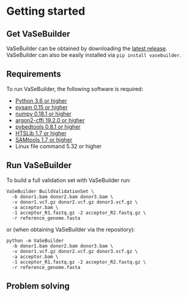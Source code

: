 # Getting started

## Get VaSeBuilder
VaSeBuilder can be obtained by downloading the [latest release](https://github.com/molgenis/VaSeBuilder/releases).
VaSeBuilder can also be easily installed via ```pip install vasebuilder```.

## Requirements
To run VaSeBuilder, the following software is required:  

* [Python 3.6 or higher](https://www.python.org)
* [pysam 0.15 or higher](https://pysam.readthedocs.io/en/latest/api.html)
* [numpy 0.18.1 or higher](https://numpy.org)
* [argon2-cffi 19.2.0 or higher](https://github.com/hynek/argon2-cffi)
* [pybedtools 0.8.1 or higher](http://daler.github.io/pybedtools/)
* [HTSLib 1.7 or higher](http://www.htslib.org)
* [SAMtools 1.7 or higher](http://www.htslib.org)
* Linux file command 5.32 or higher

## Run VaSeBuilder
To build a full validation set with VaSeBuilder run:
```
VaSeBuilder BuildValidationSet \  
  -b donor1.bam donor2.bam donor3.bam \
  -v donor1.vcf.gz donor2.vcf.gz donor3.vcf.gz \
  -a acceptor.bam \
  -1 acceptor_R1.fastq.gz -2 acceptor_R2.fastq.gz \
  -r reference_genome.fasta
```

or (when obtaining VaSeBuilder via the repository):
```
python -m VaSeBuilder
  -b donor1.bam donor2.bam donor3.bam \
  -v donor1.vcf.gz donor2.vcf.gz donor3.vcf.gz \
  -a acceptor.bam \
  -1 acceptor_R1.fastq.gz -2 acceptor_R2.fastq.gz \
  -r reference_genome.fasta
```

## Problem solving
